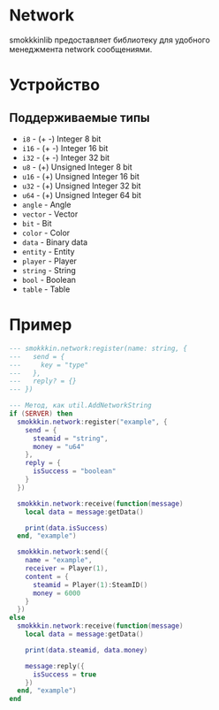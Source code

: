# Network
smokkkinlib предоставляет библиотеку для удобного\
менеджмента network сообщениями.

# Устройство

## Поддерживаемые типы
* ``i8`` - (+ -) Integer 8 bit
* ``i16`` - (+ -) Integer 16 bit
* ``i32`` - (+ -) Integer 32 bit
* ``u8`` - (+) Unsigned Integer 8 bit
* ``u16`` - (+) Unsigned Integer 16 bit
* ``u32`` - (+) Unsigned Integer 32 bit
* ``u64`` - (+) Unsigned Integer 64 bit
* ``angle`` - Angle
* ``vector`` - Vector
* ``bit`` - Bit
* ``color`` - Color
* ``data`` - Binary data
* ``entity`` - Entity
* ``player`` - Player
* ``string`` - String
* ``bool`` - Boolean
* ``table`` - Table

# Пример
```lua
--- smokkkin.network:register(name: string, {
---   send = {
---     key = "type"
---   },
---   reply? = {}
--- })

--- Метод, как util.AddNetworkString
if (SERVER) then
  smokkkin.network:register("example", {
    send = {
      steamid = "string",
      money = "u64"
    },
    reply = {
      isSuccess = "boolean"
    }
  })

  smokkkin.network:receive(function(message)
    local data = message:getData()

    print(data.isSuccess)
  end, "example")

  smokkkin.network:send({
    name = "example",
    receiver = Player(1),
    content = {
      steamid = Player(1):SteamID()
      money = 6000
    }
  })
else
  smokkkin.network:receive(function(message)
    local data = message:getData()

    print(data.steamid, data.money)

    message:reply({
      isSuccess = true
    })
  end, "example")
end
```